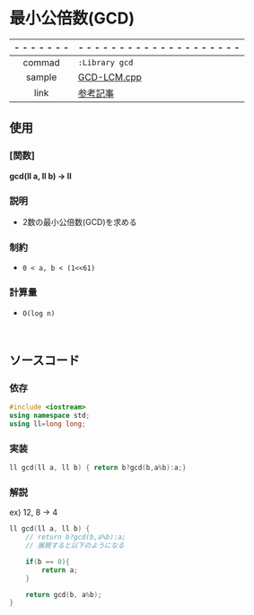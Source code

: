 # 最小公倍数(GCD)

| - - - - - - - | - - - - - - - - - - - - - - - - - - - -                        |
| :----:        | :------                                                        |
| commad        | `:Library gcd`                                                 |
| sample        | [GCD-LCM.cpp](/sample/GCD-LCM.cpp)                             |
| link          | [参考記事](https://qiita.com/drken/items/0c88a37eec520f82b788) |

## 使用

### **[関数]**
**gcd(ll a, ll b) -> ll**
### 説明
- 2数の最小公倍数(GCD)を求める
### 制約
- `0 < a, b < (1<<61)`
### 計算量
- `O(log n)`


<br>


## ソースコード

### 依存
```cpp
#include <iostream>
using namespace std;
using ll=long long;
```

### 実装
```cpp
ll gcd(ll a, ll b) { return b?gcd(b,a%b):a;}
```

### 解説
ex) 12, 8 -> 4
```cpp
ll gcd(ll a, ll b) {
    // return b?gcd(b,a%b):a;
    // 展開すると以下のようになる

    if(b == 0){
        return a;
    }

    return gcd(b, a%b);
}
```
